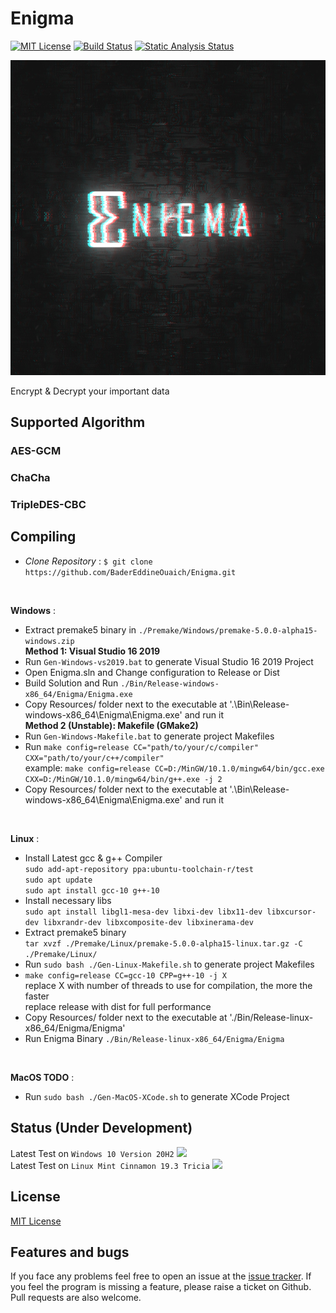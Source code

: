 # Enigma
<!--WORKFLOW-->
[![MIT License](https://img.shields.io/badge/license-MIT-yellow)](https://github.com/BaderEddineOuaich/Enigma/blob/master/LICENSE.md)
[![Build Status](https://github.com/BaderEddineOuaich/Enigma/workflows/build/badge.svg)](https://github.com/BaderEddineOuaich/Enigma/actions?workflow=build) 
[![Static Analysis Status](https://github.com/BaderEddineOuaich/Enigma/workflows/static-analysis/badge.svg)](https://github.com/BaderEddineOuaich/Enigma/actions?workflow=static-analysis)


<!--LOGO-->
![Enigma](Resources/Branding/EnigmaLogo_Full.jpg)

<!--DESCRIOTION-->
Encrypt & Decrypt your important data


## Supported Algorithm
### AES-GCM
### ChaCha
### TripleDES-CBC


## Compiling
- <i>Clone Repository</i> : `$ git clone https://github.com/BaderEddineOuaich/Enigma.git` <br>

<br>

 <strong>Windows</strong> : <br>
 - Extract premake5 binary in `./Premake/Windows/premake-5.0.0-alpha15-windows.zip`<br>
<strong>Method 1: Visual Studio 16 2019</strong>
 - Run `Gen-Windows-vs2019.bat` to generate Visual Studio 16 2019 Project<br> 
 - Open Enigma.sln and Change configuration to Release or Dist
 - Build Solution and Run `./Bin/Release-windows-x86_64/Enigma/Enigma.exe`<br>
 - Copy Resources/ folder next to the executable at '.\Bin\Release-windows-x86_64\Enigma\Enigma.exe' and run it<br>
<strong>Method 2 (Unstable): Makefile (GMake2)</strong>
 - Run `Gen-Windows-Makefile.bat` to generate project Makefiles<br>
 - Run `make config=release CC="path/to/your/c/compiler" CXX="path/to/your/c++/compiler"`<br>
   example: `make config=release CC=D:/MinGW/10.1.0/mingw64/bin/gcc.exe  CXX=D:/MinGW/10.1.0/mingw64/bin/g++.exe -j 2`<br>
 - Copy Resources/ folder next to the executable at '.\Bin\Release-windows-x86_64\Enigma\Enigma.exe' and run it

<br>

 <strong>Linux</strong> : <br>
 - Install Latest gcc & g++ Compiler<br>
  `sudo add-apt-repository ppa:ubuntu-toolchain-r/test`<br>
  `sudo apt update`<br>
  `sudo apt install gcc-10 g++-10`<br>
 - Install necessary libs<br>
  `sudo apt install libgl1-mesa-dev libxi-dev libx11-dev libxcursor-dev libxrandr-dev libxcomposite-dev libxinerama-dev`
 - Extract premake5 binary <br>
  `tar xvzf ./Premake/Linux/premake-5.0.0-alpha15-linux.tar.gz -C ./Premake/Linux/`
 - Run `sudo bash ./Gen-Linux-Makefile.sh` to generate project Makefiles
 - `make config=release CC=gcc-10 CPP=g++-10 -j X` <br> 
   replace X with number of threads to use for compilation, the more the faster<br>
   replace release with dist for full performance
 - Copy Resources/ folder next to the executable at './Bin/Release-linux-x86_64/Enigma/Enigma'
 - Run Enigma Binary `./Bin/Release-linux-x86_64/Enigma/Enigma`

<br>

<strong>MacOS TODO</strong> : <br>
- Run `sudo bash ./Gen-MacOS-XCode.sh` to generate XCode Project<br>


## Status (Under Development)
Latest Test on `Windows 10 Version 20H2`
<image src="Resources/Dev Process/Windows-Latest.png"/>
<br>
Latest Test on `Linux Mint Cinnamon 19.3 Tricia`
<image src="Resources/Dev Process/Linux-Latest.png"/>


## License
[MIT License](LICENSE.md)


## Features and bugs

If you face any problems feel free to open an issue at the [issue tracker][tracker]. If you feel the program is missing a feature, please raise a ticket on Github. Pull requests are also welcome.

[tracker]: https://github.com/BaderEddineOuaich/Enigma/issues
